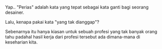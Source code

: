Yap.. \"Perias\" adalah kata yang tepat sebagai kata ganti bagi seorang desainer.

Lalu, kenapa pakai kata \"yang tak dianggap\"?

Sebenarnya itu hanya kiasan untuk sebuah profesi yang tak banyak orang tahu padahal hasil kerja dari profesi tersebut ada dimana-mana di keseharian kita.
